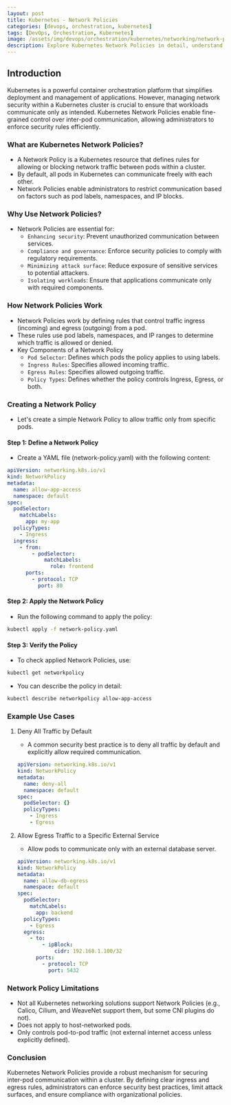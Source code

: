 ```yaml
---
layout: post
title: Kubernetes - Network Policies
categories: [devops, orchestration, kubernetes]
tags: [DevOps, Orchestration, Kubernetes]
image: /assets/img/devops/orchestration/kubernetes/networking/network-policies.webp
description: Explore Kubernetes Network Policies in detail, understand their significance, and learn how to implement them effectively.
---
```


## Introduction

Kubernetes is a powerful container orchestration platform that simplifies deployment and management of applications. However, managing network security within a Kubernetes cluster is crucial to ensure that workloads communicate only as intended. Kubernetes Network Policies enable fine-grained control over inter-pod communication, allowing administrators to enforce security rules efficiently.

### What are Kubernetes Network Policies?

- A Network Policy is a Kubernetes resource that defines rules for allowing or blocking network traffic between pods within a cluster.
- By default, all pods in Kubernetes can communicate freely with each other.
- Network Policies enable administrators to restrict communication based on factors such as pod labels, namespaces, and IP blocks.

### Why Use Network Policies?

- Network Policies are essential for:
  - `Enhancing security`: Prevent unauthorized communication between services.
  - `Compliance and governance`: Enforce security policies to comply with regulatory requirements.
  - `Minimizing attack surface`: Reduce exposure of sensitive services to potential attackers.
  - `Isolating workloads`: Ensure that applications communicate only with required components.

### How Network Policies Work

- Network Policies work by defining rules that control traffic ingress (incoming) and egress (outgoing) from a pod.
- These rules use pod labels, namespaces, and IP ranges to determine which traffic is allowed or denied.
- Key Components of a Network Policy
  - `Pod Selector`: Defines which pods the policy applies to using labels.
  - `Ingress Rules`: Specifies allowed incoming traffic.
  - `Egress Rules`: Specifies allowed outgoing traffic.
  - `Policy Types`: Defines whether the policy controls Ingress, Egress, or both.

### Creating a Network Policy

- Let's create a simple Network Policy to allow traffic only from specific pods.

#### Step 1: Define a Network Policy

- Create a YAML file (network-policy.yaml) with the following content:

```yaml
apiVersion: networking.k8s.io/v1
kind: NetworkPolicy
metadata:
  name: allow-app-access
  namespace: default
spec:
  podSelector:
    matchLabels:
      app: my-app
  policyTypes:
    - Ingress
  ingress:
    - from:
        - podSelector:
            matchLabels:
              role: frontend
      ports:
        - protocol: TCP
          port: 80
```

#### Step 2: Apply the Network Policy

- Run the following command to apply the policy:

```sh
kubectl apply -f network-policy.yaml
```

#### Step 3: Verify the Policy

- To check applied Network Policies, use:

```sh
kubectl get networkpolicy
```

- You can describe the policy in detail:

```sh
kubectl describe networkpolicy allow-app-access
```

### Example Use Cases

1. Deny All Traffic by Default

    - A common security best practice is to deny all traffic by default and explicitly allow required communication.

    ```yaml
    apiVersion: networking.k8s.io/v1
    kind: NetworkPolicy
    metadata:
      name: deny-all
      namespace: default
    spec:
      podSelector: {}
      policyTypes:
        - Ingress
        - Egress
    ```

2. Allow Egress Traffic to a Specific External Service

    - Allow pods to communicate only with an external database server.

    ```yaml
    apiVersion: networking.k8s.io/v1
    kind: NetworkPolicy
    metadata:
      name: allow-db-egress
      namespace: default
    spec:
      podSelector:
        matchLabels:
          app: backend
      policyTypes:
        - Egress
      egress:
        - to:
            - ipBlock:
                cidr: 192.168.1.100/32
          ports:
            - protocol: TCP
              port: 5432
     ```

### Network Policy Limitations

- Not all Kubernetes networking solutions support Network Policies (e.g., Calico, Cilium, and WeaveNet support them, but some CNI plugins do not).
- Does not apply to host-networked pods.
- Only controls pod-to-pod traffic (not external internet access unless explicitly defined).

### Conclusion

Kubernetes Network Policies provide a robust mechanism for securing inter-pod communication within a cluster. By defining clear ingress and egress rules, administrators can enforce security best practices, limit attack surfaces, and ensure compliance with organizational policies.
